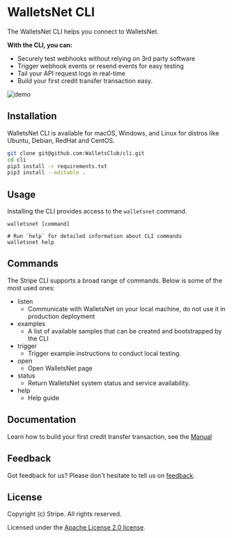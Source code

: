 # WalletsNet CLI

The WalletsNet CLI helps you connect to WalletsNet.

**With the CLI, you can:**

- Securely test webhooks without relying on 3rd party software
- Trigger webhook events or resend events for easy testing
- Tail your API request logs in real-time
- Build your first credit transfer transaction easy.

![demo](https://walletsclub.oss-cn-beijing.aliyuncs.com/Github/Snipaste_2021-12-22_11-40-15.png)

## Installation

WalletsNet CLI is available for macOS, Windows, and Linux for distros like Ubuntu, Debian, RedHat and CentOS.

```sh
git clone git@github.com:WalletsClub/cli.git
cd cli
pip3 install -r requirements.txt
pip3 install --editable .
```

## Usage

Installing the CLI provides access to the `walletsnet` command.

```sh-session
walletsnet [command]

# Run `help` for detailed information about CLI commands
walletsnet help
```

## Commands

The Stripe CLI supports a broad range of commands. Below is some of the most used ones:
- listen
  - Communicate with WalletsNet on your local machine, do not use it in production deployment
- examples
  - A list of available samples that can be created and bootstrapped by the CLI
- trigger
  - Trigger example instructions to conduct local testing.
- open
  - Open WalletsNet page
- status
  - Return WalletsNet system status and service availability.
- help
  - Help guide


## Documentation

Learn how to build your first credit transfer transaction, see the [Manual](https://static.walletsclub.com/walletsnet/documentation/blog/Get-start-your-first-credit-transfer.html)

## Feedback

Got feedback for us? Please don't hesitate to tell us on [feedback](https://github.com/WalletsClub/cli/issues/new).


## License
Copyright (c) Stripe. All rights reserved.

Licensed under the [Apache License 2.0 license](blob/master/LICENSE).
